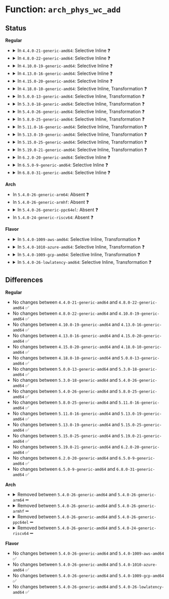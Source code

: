 # Function: <code>arch_phys_wc_add</code>

## Status
<b>Regular</b>
<ul>
<li>
<details>
<summary>In <code>4.4.0-21-generic-amd64</code>: Selective Inline ❓</summary>

```c
int arch_phys_wc_add(long unsigned int base, long unsigned int size)
```

```json
{
  "name": "arch_phys_wc_add",
  "collision_type": "Unique Global",
  "inline_type": "Selective",
  "funcs": [
    {
      "addr": 18446744071579150480,
      "name": "arch_phys_wc_add",
      "external": true,
      "loc": "arch/x86/kernel/cpu/mtrr/main.c:555",
      "file": "arch/x86/kernel/cpu/mtrr/main.c",
      "inline": "not declared, inlined",
      "caller_inline": [],
      "caller_func": [
        "drivers/video/fbdev/vesafb.c:vesafb_probe"
      ]
    }
  ],
  "symbols": [
    {
      "addr": 18446744071579150480,
      "name": "arch_phys_wc_add",
      "section": ".text",
      "bind": "STB_GLOBAL",
      "size": 115
    }
  ]
}
```
</details>
</li>
<li>
<details>
<summary>In <code>4.8.0-22-generic-amd64</code>: Selective Inline ❓</summary>

```c
int arch_phys_wc_add(long unsigned int base, long unsigned int size)
```

```json
{
  "name": "arch_phys_wc_add",
  "collision_type": "Unique Global",
  "inline_type": "Selective",
  "funcs": [
    {
      "addr": 18446744071579150800,
      "name": "arch_phys_wc_add",
      "external": true,
      "loc": "arch/x86/kernel/cpu/mtrr/main.c:555",
      "file": "arch/x86/kernel/cpu/mtrr/main.c",
      "inline": "not declared, inlined",
      "caller_inline": [],
      "caller_func": [
        "drivers/video/fbdev/vesafb.c:vesafb_probe"
      ]
    }
  ],
  "symbols": [
    {
      "addr": 18446744071579150800,
      "name": "arch_phys_wc_add",
      "section": ".text",
      "bind": "STB_GLOBAL",
      "size": 113
    }
  ]
}
```
</details>
</li>
<li>
<details>
<summary>In <code>4.10.0-19-generic-amd64</code>: Selective Inline ❓</summary>

```c
int arch_phys_wc_add(long unsigned int base, long unsigned int size)
```

```json
{
  "name": "arch_phys_wc_add",
  "collision_type": "Unique Global",
  "inline_type": "Selective",
  "funcs": [
    {
      "addr": 18446744071579160112,
      "name": "arch_phys_wc_add",
      "external": true,
      "loc": "arch/x86/kernel/cpu/mtrr/main.c:555",
      "file": "arch/x86/kernel/cpu/mtrr/main.c",
      "inline": "not declared, inlined",
      "caller_inline": [],
      "caller_func": [
        "drivers/video/fbdev/vesafb.c:vesafb_probe"
      ]
    }
  ],
  "symbols": [
    {
      "addr": 18446744071579160112,
      "name": "arch_phys_wc_add",
      "section": ".text",
      "bind": "STB_GLOBAL",
      "size": 113
    }
  ]
}
```
</details>
</li>
<li>
<details>
<summary>In <code>4.13.0-16-generic-amd64</code>: Selective Inline ❓</summary>

```c
int arch_phys_wc_add(long unsigned int base, long unsigned int size)
```

```json
{
  "name": "arch_phys_wc_add",
  "collision_type": "Unique Global",
  "inline_type": "Selective",
  "funcs": [
    {
      "addr": 18446744071579160048,
      "name": "arch_phys_wc_add",
      "external": true,
      "loc": "arch/x86/kernel/cpu/mtrr/main.c:567",
      "file": "arch/x86/kernel/cpu/mtrr/main.c",
      "inline": "not declared, inlined",
      "caller_inline": [],
      "caller_func": [
        "drivers/video/fbdev/vesafb.c:vesafb_probe"
      ]
    }
  ],
  "symbols": [
    {
      "addr": 18446744071579160048,
      "name": "arch_phys_wc_add",
      "section": ".text",
      "bind": "STB_GLOBAL",
      "size": 113
    }
  ]
}
```
</details>
</li>
<li>
<details>
<summary>In <code>4.15.0-20-generic-amd64</code>: Selective Inline ❓</summary>

```c
int arch_phys_wc_add(long unsigned int base, long unsigned int size)
```

```json
{
  "name": "arch_phys_wc_add",
  "collision_type": "Unique Global",
  "inline_type": "Selective",
  "funcs": [
    {
      "addr": 18446744071579174624,
      "name": "arch_phys_wc_add",
      "external": true,
      "loc": "arch/x86/kernel/cpu/mtrr/main.c:567",
      "file": "arch/x86/kernel/cpu/mtrr/main.c",
      "inline": "not declared, inlined",
      "caller_inline": [],
      "caller_func": [
        "drivers/video/fbdev/vesafb.c:vesafb_probe"
      ]
    }
  ],
  "symbols": [
    {
      "addr": 18446744071579174624,
      "name": "arch_phys_wc_add",
      "section": ".text",
      "bind": "STB_GLOBAL",
      "size": 113
    }
  ]
}
```
</details>
</li>
<li>
<details>
<summary>In <code>4.18.0-10-generic-amd64</code>: Selective Inline, Transformation ❓</summary>

```c
int arch_phys_wc_add(long unsigned int base, long unsigned int size)
```

```json
{
  "name": "arch_phys_wc_add",
  "collision_type": "Unique Global",
  "inline_type": "Selective",
  "funcs": [
    {
      "addr": 0,
      "name": "arch_phys_wc_add",
      "external": true,
      "loc": "arch/x86/kernel/cpu/mtrr/mtrr.c:567",
      "file": "arch/x86/kernel/cpu/mtrr/mtrr.c",
      "inline": "not declared, inlined",
      "caller_inline": [],
      "caller_func": [
        "drivers/video/fbdev/vesafb.c:vesafb_probe"
      ]
    }
  ],
  "symbols": [
    {
      "addr": 18446744071579187464,
      "name": "arch_phys_wc_add.cold.8",
      "section": ".text",
      "bind": "STB_LOCAL",
      "size": 25
    },
    {
      "addr": 18446744071579186000,
      "name": "arch_phys_wc_add",
      "section": ".text",
      "bind": "STB_GLOBAL",
      "size": 95
    }
  ]
}
```
</details>
</li>
<li>
<details>
<summary>In <code>5.0.0-13-generic-amd64</code>: Selective Inline, Transformation ❓</summary>

```c
int arch_phys_wc_add(long unsigned int base, long unsigned int size)
```

```json
{
  "name": "arch_phys_wc_add",
  "collision_type": "Unique Global",
  "inline_type": "Selective",
  "funcs": [
    {
      "addr": 18446744071579175425,
      "name": "arch_phys_wc_add",
      "external": true,
      "loc": "arch/x86/kernel/cpu/mtrr/mtrr.c:567",
      "file": "arch/x86/kernel/cpu/mtrr/mtrr.c",
      "inline": "not declared, inlined",
      "caller_inline": [],
      "caller_func": [
        "drivers/video/fbdev/vesafb.c:vesafb_probe"
      ]
    }
  ],
  "symbols": [
    {
      "addr": 18446744071579176840,
      "name": "arch_phys_wc_add.cold.9",
      "section": ".text",
      "bind": "STB_LOCAL",
      "size": 25
    },
    {
      "addr": 18446744071579175376,
      "name": "arch_phys_wc_add",
      "section": ".text",
      "bind": "STB_GLOBAL",
      "size": 95
    }
  ]
}
```
</details>
</li>
<li>
<details>
<summary>In <code>5.3.0-18-generic-amd64</code>: Selective Inline, Transformation ❓</summary>

```c
int arch_phys_wc_add(long unsigned int base, long unsigned int size)
```

```json
{
  "name": "arch_phys_wc_add",
  "collision_type": "Unique Global",
  "inline_type": "Selective",
  "funcs": [
    {
      "addr": 18446744071579187891,
      "name": "arch_phys_wc_add",
      "external": true,
      "loc": "arch/x86/kernel/cpu/mtrr/mtrr.c:567",
      "file": "arch/x86/kernel/cpu/mtrr/mtrr.c",
      "inline": "not declared, inlined",
      "caller_inline": [],
      "caller_func": [
        "drivers/video/fbdev/vesafb.c:vesafb_probe"
      ]
    }
  ],
  "symbols": [
    {
      "addr": 18446744071579189399,
      "name": "arch_phys_wc_add.cold",
      "section": ".text",
      "bind": "STB_LOCAL",
      "size": 25
    },
    {
      "addr": 18446744071579187840,
      "name": "arch_phys_wc_add",
      "section": ".text",
      "bind": "STB_GLOBAL",
      "size": 100
    }
  ]
}
```
</details>
</li>
<li>
<details>
<summary>In <code>5.4.0-26-generic-amd64</code>: Selective Inline, Transformation ❓</summary>

```c
int arch_phys_wc_add(long unsigned int base, long unsigned int size)
```

```json
{
  "name": "arch_phys_wc_add",
  "collision_type": "Unique Global",
  "inline_type": "Selective",
  "funcs": [
    {
      "addr": 18446744071579190179,
      "name": "arch_phys_wc_add",
      "external": true,
      "loc": "arch/x86/kernel/cpu/mtrr/mtrr.c:567",
      "file": "arch/x86/kernel/cpu/mtrr/mtrr.c",
      "inline": "not declared, inlined",
      "caller_inline": [],
      "caller_func": [
        "drivers/video/fbdev/vesafb.c:vesafb_probe"
      ]
    }
  ],
  "symbols": [
    {
      "addr": 18446744071579191687,
      "name": "arch_phys_wc_add.cold",
      "section": ".text",
      "bind": "STB_LOCAL",
      "size": 25
    },
    {
      "addr": 18446744071579190128,
      "name": "arch_phys_wc_add",
      "section": ".text",
      "bind": "STB_GLOBAL",
      "size": 100
    }
  ]
}
```
</details>
</li>
<li>
<details>
<summary>In <code>5.8.0-25-generic-amd64</code>: Selective Inline, Transformation ❓</summary>

```c
int arch_phys_wc_add(long unsigned int base, long unsigned int size)
```

```json
{
  "name": "arch_phys_wc_add",
  "collision_type": "Unique Global",
  "inline_type": "Selective",
  "funcs": [
    {
      "addr": 18446744071579210803,
      "name": "arch_phys_wc_add",
      "external": true,
      "loc": "arch/x86/kernel/cpu/mtrr/mtrr.c:567",
      "file": "arch/x86/kernel/cpu/mtrr/mtrr.c",
      "inline": "not declared, inlined",
      "caller_inline": [],
      "caller_func": [
        "drivers/video/fbdev/vesafb.c:vesafb_probe"
      ]
    }
  ],
  "symbols": [
    {
      "addr": 18446744071579212326,
      "name": "arch_phys_wc_add.cold",
      "section": ".text",
      "bind": "STB_LOCAL",
      "size": 25
    },
    {
      "addr": 18446744071579210752,
      "name": "arch_phys_wc_add",
      "section": ".text",
      "bind": "STB_GLOBAL",
      "size": 100
    }
  ]
}
```
</details>
</li>
<li>
<details>
<summary>In <code>5.11.0-16-generic-amd64</code>: Selective Inline, Transformation ❓</summary>

```c
int arch_phys_wc_add(long unsigned int base, long unsigned int size)
```

```json
{
  "name": "arch_phys_wc_add",
  "collision_type": "Unique Global",
  "inline_type": "Selective",
  "funcs": [
    {
      "addr": 18446744071579206147,
      "name": "arch_phys_wc_add",
      "external": true,
      "loc": "arch/x86/kernel/cpu/mtrr/mtrr.c:567",
      "file": "arch/x86/kernel/cpu/mtrr/mtrr.c",
      "inline": "not declared, inlined",
      "caller_inline": [],
      "caller_func": [
        "drivers/video/fbdev/vesafb.c:vesafb_probe"
      ]
    }
  ],
  "symbols": [
    {
      "addr": 18446744071591255263,
      "name": "arch_phys_wc_add.cold",
      "section": ".text",
      "bind": "STB_LOCAL",
      "size": 25
    },
    {
      "addr": 18446744071579206096,
      "name": "arch_phys_wc_add",
      "section": ".text",
      "bind": "STB_GLOBAL",
      "size": 100
    }
  ]
}
```
</details>
</li>
<li>
<details>
<summary>In <code>5.13.0-19-generic-amd64</code>: Selective Inline, Transformation ❓</summary>

```c
int arch_phys_wc_add(long unsigned int base, long unsigned int size)
```

```json
{
  "name": "arch_phys_wc_add",
  "collision_type": "Unique Global",
  "inline_type": "Selective",
  "funcs": [
    {
      "addr": 18446744071579208531,
      "name": "arch_phys_wc_add",
      "external": true,
      "loc": "arch/x86/kernel/cpu/mtrr/mtrr.c:565",
      "file": "arch/x86/kernel/cpu/mtrr/mtrr.c",
      "inline": "not declared, inlined",
      "caller_inline": [],
      "caller_func": [
        "drivers/video/fbdev/vesafb.c:vesafb_probe"
      ]
    }
  ],
  "symbols": [
    {
      "addr": 18446744071591198867,
      "name": "arch_phys_wc_add.cold",
      "section": ".text",
      "bind": "STB_LOCAL",
      "size": 25
    },
    {
      "addr": 18446744071579208480,
      "name": "arch_phys_wc_add",
      "section": ".text",
      "bind": "STB_GLOBAL",
      "size": 100
    }
  ]
}
```
</details>
</li>
<li>
<details>
<summary>In <code>5.15.0-25-generic-amd64</code>: Selective Inline, Transformation ❓</summary>

```c
int arch_phys_wc_add(long unsigned int base, long unsigned int size)
```

```json
{
  "name": "arch_phys_wc_add",
  "collision_type": "Unique Global",
  "inline_type": "Selective",
  "funcs": [
    {
      "addr": 18446744071579245698,
      "name": "arch_phys_wc_add",
      "external": true,
      "loc": "arch/x86/kernel/cpu/mtrr/mtrr.c:565",
      "file": "arch/x86/kernel/cpu/mtrr/mtrr.c",
      "inline": "not declared, inlined",
      "caller_inline": [],
      "caller_func": [
        "drivers/video/fbdev/vesafb.c:vesafb_probe"
      ]
    }
  ],
  "symbols": [
    {
      "addr": 18446744071592066546,
      "name": "arch_phys_wc_add.cold",
      "section": ".text",
      "bind": "STB_LOCAL",
      "size": 46
    },
    {
      "addr": 18446744071579245632,
      "name": "arch_phys_wc_add",
      "section": ".text",
      "bind": "STB_GLOBAL",
      "size": 115
    }
  ]
}
```
</details>
</li>
<li>
<details>
<summary>In <code>5.19.0-21-generic-amd64</code>: Selective Inline, Transformation ❓</summary>

```c
int arch_phys_wc_add(long unsigned int base, long unsigned int size)
```

```json
{
  "name": "arch_phys_wc_add",
  "collision_type": "Unique Global",
  "inline_type": "Selective",
  "funcs": [
    {
      "addr": 18446744071579297374,
      "name": "arch_phys_wc_add",
      "external": true,
      "loc": "arch/x86/kernel/cpu/mtrr/mtrr.c:565",
      "file": "arch/x86/kernel/cpu/mtrr/mtrr.c",
      "inline": "not declared, inlined",
      "caller_inline": [],
      "caller_func": [
        "lib/devres.c:devm_arch_phys_wc_add",
        "drivers/video/fbdev/vesafb.c:vesafb_probe"
      ]
    }
  ],
  "symbols": [
    {
      "addr": 18446744071593833019,
      "name": "arch_phys_wc_add.cold",
      "section": ".text",
      "bind": "STB_LOCAL",
      "size": 46
    },
    {
      "addr": 18446744071579297296,
      "name": "arch_phys_wc_add",
      "section": ".text",
      "bind": "STB_GLOBAL",
      "size": 139
    }
  ]
}
```
</details>
</li>
<li>
<details>
<summary>In <code>6.2.0-20-generic-amd64</code>: Selective Inline ❓</summary>

```c
int arch_phys_wc_add(long unsigned int base, long unsigned int size)
```

```json
{
  "name": "arch_phys_wc_add",
  "collision_type": "Unique Global",
  "inline_type": "Selective",
  "funcs": [
    {
      "addr": 18446744071579363696,
      "name": "arch_phys_wc_add",
      "external": true,
      "loc": "arch/x86/kernel/cpu/mtrr/mtrr.c:522",
      "file": "arch/x86/kernel/cpu/mtrr/mtrr.c",
      "inline": "not declared, inlined",
      "caller_inline": [],
      "caller_func": [
        "lib/devres.c:devm_arch_phys_wc_add",
        "drivers/video/fbdev/vesafb.c:vesafb_probe"
      ]
    }
  ],
  "symbols": [
    {
      "addr": 18446744071579363696,
      "name": "arch_phys_wc_add",
      "section": ".text",
      "bind": "STB_GLOBAL",
      "size": 117
    }
  ]
}
```
</details>
</li>
<li>
<details>
<summary>In <code>6.5.0-9-generic-amd64</code>: Selective Inline ❓</summary>

```c
int arch_phys_wc_add(long unsigned int base, long unsigned int size)
```

```json
{
  "name": "arch_phys_wc_add",
  "collision_type": "Unique Global",
  "inline_type": "Selective",
  "funcs": [
    {
      "addr": 18446744071579372256,
      "name": "arch_phys_wc_add",
      "external": true,
      "loc": "arch/x86/kernel/cpu/mtrr/mtrr.c:490",
      "file": "arch/x86/kernel/cpu/mtrr/mtrr.c",
      "inline": "not declared, inlined",
      "caller_inline": [],
      "caller_func": [
        "lib/devres.c:devm_arch_phys_wc_add",
        "drivers/video/fbdev/vesafb.c:vesafb_probe"
      ]
    }
  ],
  "symbols": [
    {
      "addr": 18446744071579372256,
      "name": "arch_phys_wc_add",
      "section": ".text",
      "bind": "STB_GLOBAL",
      "size": 117
    }
  ]
}
```
</details>
</li>
<li>
<details>
<summary>In <code>6.8.0-31-generic-amd64</code>: Selective Inline ❓</summary>

```c
int arch_phys_wc_add(long unsigned int base, long unsigned int size)
```

```json
{
  "name": "arch_phys_wc_add",
  "collision_type": "Unique Global",
  "inline_type": "Selective",
  "funcs": [
    {
      "addr": 18446744071579403760,
      "name": "arch_phys_wc_add",
      "external": true,
      "loc": "arch/x86/kernel/cpu/mtrr/mtrr.c:490",
      "file": "arch/x86/kernel/cpu/mtrr/mtrr.c",
      "inline": "not declared, inlined",
      "caller_inline": [],
      "caller_func": [
        "lib/devres.c:devm_arch_phys_wc_add"
      ]
    }
  ],
  "symbols": [
    {
      "addr": 18446744071579403760,
      "name": "arch_phys_wc_add",
      "section": ".text",
      "bind": "STB_GLOBAL",
      "size": 117
    }
  ]
}
```
</details>
</li>
</ul>
<b>Arch</b>
<ul>
<li>
In <code>5.4.0-26-generic-arm64</code>: Absent ❓
</li>
<li>
In <code>5.4.0-26-generic-armhf</code>: Absent ❓
</li>
<li>
<details>
<summary>In <code>5.4.0-26-generic-ppc64el</code>: Absent ❓</summary>

```json
{
  "name": "arch_phys_wc_add",
  "collision_type": "Unique Static",
  "inline_type": "Full",
  "funcs": [
    {
      "addr": 0,
      "name": "arch_phys_wc_add",
      "external": false,
      "loc": "include/linux/io.h:126",
      "file": "drivers/video/fbdev/gxt4500.c",
      "inline": "declared, inlined",
      "caller_inline": [],
      "caller_func": []
    }
  ],
  "symbols": []
}
```
</details>
</li>
<li>
In <code>5.4.0-24-generic-riscv64</code>: Absent ❓
</li>
</ul>
<b>Flavor</b>
<ul>
<li>
<details>
<summary>In <code>5.4.0-1009-aws-amd64</code>: Selective Inline, Transformation ❓</summary>

```c
int arch_phys_wc_add(long unsigned int base, long unsigned int size)
```

```json
{
  "name": "arch_phys_wc_add",
  "collision_type": "Unique Global",
  "inline_type": "Selective",
  "funcs": [
    {
      "addr": 18446744071579189027,
      "name": "arch_phys_wc_add",
      "external": true,
      "loc": "arch/x86/kernel/cpu/mtrr/mtrr.c:567",
      "file": "arch/x86/kernel/cpu/mtrr/mtrr.c",
      "inline": "not declared, inlined",
      "caller_inline": [],
      "caller_func": [
        "drivers/video/fbdev/vesafb.c:vesafb_probe"
      ]
    }
  ],
  "symbols": [
    {
      "addr": 18446744071579190535,
      "name": "arch_phys_wc_add.cold",
      "section": ".text",
      "bind": "STB_LOCAL",
      "size": 25
    },
    {
      "addr": 18446744071579188976,
      "name": "arch_phys_wc_add",
      "section": ".text",
      "bind": "STB_GLOBAL",
      "size": 100
    }
  ]
}
```
</details>
</li>
<li>
<details>
<summary>In <code>5.4.0-1010-azure-amd64</code>: Selective Inline, Transformation ❓</summary>

```c
int arch_phys_wc_add(long unsigned int base, long unsigned int size)
```

```json
{
  "name": "arch_phys_wc_add",
  "collision_type": "Unique Global",
  "inline_type": "Selective",
  "funcs": [
    {
      "addr": 18446744071579123699,
      "name": "arch_phys_wc_add",
      "external": true,
      "loc": "arch/x86/kernel/cpu/mtrr/mtrr.c:567",
      "file": "arch/x86/kernel/cpu/mtrr/mtrr.c",
      "inline": "not declared, inlined",
      "caller_inline": [],
      "caller_func": []
    }
  ],
  "symbols": [
    {
      "addr": 18446744071579125126,
      "name": "arch_phys_wc_add.cold",
      "section": ".text",
      "bind": "STB_LOCAL",
      "size": 25
    },
    {
      "addr": 18446744071579123648,
      "name": "arch_phys_wc_add",
      "section": ".text",
      "bind": "STB_GLOBAL",
      "size": 100
    }
  ]
}
```
</details>
</li>
<li>
<details>
<summary>In <code>5.4.0-1009-gcp-amd64</code>: Selective Inline, Transformation ❓</summary>

```c
int arch_phys_wc_add(long unsigned int base, long unsigned int size)
```

```json
{
  "name": "arch_phys_wc_add",
  "collision_type": "Unique Global",
  "inline_type": "Selective",
  "funcs": [
    {
      "addr": 18446744071579190099,
      "name": "arch_phys_wc_add",
      "external": true,
      "loc": "arch/x86/kernel/cpu/mtrr/mtrr.c:567",
      "file": "arch/x86/kernel/cpu/mtrr/mtrr.c",
      "inline": "not declared, inlined",
      "caller_inline": [],
      "caller_func": [
        "drivers/video/fbdev/vesafb.c:vesafb_probe"
      ]
    }
  ],
  "symbols": [
    {
      "addr": 18446744071579191607,
      "name": "arch_phys_wc_add.cold",
      "section": ".text",
      "bind": "STB_LOCAL",
      "size": 25
    },
    {
      "addr": 18446744071579190048,
      "name": "arch_phys_wc_add",
      "section": ".text",
      "bind": "STB_GLOBAL",
      "size": 100
    }
  ]
}
```
</details>
</li>
<li>
<details>
<summary>In <code>5.4.0-26-lowlatency-amd64</code>: Selective Inline, Transformation ❓</summary>

```c
int arch_phys_wc_add(long unsigned int base, long unsigned int size)
```

```json
{
  "name": "arch_phys_wc_add",
  "collision_type": "Unique Global",
  "inline_type": "Selective",
  "funcs": [
    {
      "addr": 18446744071579195347,
      "name": "arch_phys_wc_add",
      "external": true,
      "loc": "arch/x86/kernel/cpu/mtrr/mtrr.c:567",
      "file": "arch/x86/kernel/cpu/mtrr/mtrr.c",
      "inline": "not declared, inlined",
      "caller_inline": [],
      "caller_func": [
        "drivers/video/fbdev/vesafb.c:vesafb_probe"
      ]
    }
  ],
  "symbols": [
    {
      "addr": 18446744071579196855,
      "name": "arch_phys_wc_add.cold",
      "section": ".text",
      "bind": "STB_LOCAL",
      "size": 25
    },
    {
      "addr": 18446744071579195296,
      "name": "arch_phys_wc_add",
      "section": ".text",
      "bind": "STB_GLOBAL",
      "size": 100
    }
  ]
}
```
</details>
</li>
</ul>

## Differences
<b>Regular</b>
<ul>
<li>
No changes between <code>4.4.0-21-generic-amd64</code> and <code>4.8.0-22-generic-amd64</code> ✅
</li>
<li>
No changes between <code>4.8.0-22-generic-amd64</code> and <code>4.10.0-19-generic-amd64</code> ✅
</li>
<li>
No changes between <code>4.10.0-19-generic-amd64</code> and <code>4.13.0-16-generic-amd64</code> ✅
</li>
<li>
No changes between <code>4.13.0-16-generic-amd64</code> and <code>4.15.0-20-generic-amd64</code> ✅
</li>
<li>
No changes between <code>4.15.0-20-generic-amd64</code> and <code>4.18.0-10-generic-amd64</code> ✅
</li>
<li>
No changes between <code>4.18.0-10-generic-amd64</code> and <code>5.0.0-13-generic-amd64</code> ✅
</li>
<li>
No changes between <code>5.0.0-13-generic-amd64</code> and <code>5.3.0-18-generic-amd64</code> ✅
</li>
<li>
No changes between <code>5.3.0-18-generic-amd64</code> and <code>5.4.0-26-generic-amd64</code> ✅
</li>
<li>
No changes between <code>5.4.0-26-generic-amd64</code> and <code>5.8.0-25-generic-amd64</code> ✅
</li>
<li>
No changes between <code>5.8.0-25-generic-amd64</code> and <code>5.11.0-16-generic-amd64</code> ✅
</li>
<li>
No changes between <code>5.11.0-16-generic-amd64</code> and <code>5.13.0-19-generic-amd64</code> ✅
</li>
<li>
No changes between <code>5.13.0-19-generic-amd64</code> and <code>5.15.0-25-generic-amd64</code> ✅
</li>
<li>
No changes between <code>5.15.0-25-generic-amd64</code> and <code>5.19.0-21-generic-amd64</code> ✅
</li>
<li>
No changes between <code>5.19.0-21-generic-amd64</code> and <code>6.2.0-20-generic-amd64</code> ✅
</li>
<li>
No changes between <code>6.2.0-20-generic-amd64</code> and <code>6.5.0-9-generic-amd64</code> ✅
</li>
<li>
No changes between <code>6.5.0-9-generic-amd64</code> and <code>6.8.0-31-generic-amd64</code> ✅
</li>
</ul>
<b>Arch</b>
<ul>
<li>
<details>
<summary>Removed between <code>5.4.0-26-generic-amd64</code> and <code>5.4.0-26-generic-arm64</code> ➖</summary>

```c
int arch_phys_wc_add(long unsigned int base, long unsigned int size)
```
</details>
</li>
<li>
<details>
<summary>Removed between <code>5.4.0-26-generic-amd64</code> and <code>5.4.0-26-generic-armhf</code> ➖</summary>

```c
int arch_phys_wc_add(long unsigned int base, long unsigned int size)
```
</details>
</li>
<li>
<details>
<summary>Removed between <code>5.4.0-26-generic-amd64</code> and <code>5.4.0-26-generic-ppc64el</code> ➖</summary>

```c
int arch_phys_wc_add(long unsigned int base, long unsigned int size)
```
</details>
</li>
<li>
<details>
<summary>Removed between <code>5.4.0-26-generic-amd64</code> and <code>5.4.0-24-generic-riscv64</code> ➖</summary>

```c
int arch_phys_wc_add(long unsigned int base, long unsigned int size)
```
</details>
</li>
</ul>
<b>Flavor</b>
<ul>
<li>
No changes between <code>5.4.0-26-generic-amd64</code> and <code>5.4.0-1009-aws-amd64</code> ✅
</li>
<li>
No changes between <code>5.4.0-26-generic-amd64</code> and <code>5.4.0-1010-azure-amd64</code> ✅
</li>
<li>
No changes between <code>5.4.0-26-generic-amd64</code> and <code>5.4.0-1009-gcp-amd64</code> ✅
</li>
<li>
No changes between <code>5.4.0-26-generic-amd64</code> and <code>5.4.0-26-lowlatency-amd64</code> ✅
</li>
</ul>
